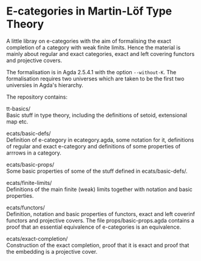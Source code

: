 # E-categories in Martin-Löf Type Theory

A little libray on e-categories with the aim of formalising the exact completion of a category with weak finite limits. Hence the material is mainly about regular and exact categories, exact and left covering functors and projective covers.

The formalisation is in Agda 2.5.4.1 with the option `--without-K`.
The formalisation requires two universes which are taken to be the first two universies in Agda's hierarchy.

The repository contains:

tt-basics/  
Basic stuff in type theory, including the definitions of setoid, extensional map etc.

ecats/basic-defs/  
Definition of e-category in ecategory.agda, some notation for it,
definitions of regular and exact e-category and definitions of some properties of arrrows in a category.

ecats/basic-props/  
Some basic properties of some of the stuff defined in ecats/basic-defs/.

ecats/finite-limits/  
Definitions of the main finite (weak) limits together with notation and basic properties.

ecats/functors/  
Definition, notation and basic properties of functors, exact and left coverinf functors and projective covers.
The file props/basic-props.agda contains a proof that an essential equivalence of e-categories is an equivalence.

ecats/exact-completion/  
Construction of the exact completion, proof that it is exact and proof that the embedding is a projective cover.

